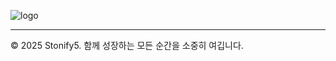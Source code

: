 ![logo](https://github.com/user-attachments/assets/a3b3b3b9-3f2e-4d28-9afa-5a272374b1bc)

---
© 2025 Stonify5. 함께 성장하는 모든 순간을 소중히 여깁니다.

